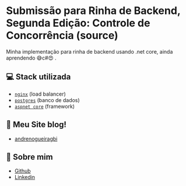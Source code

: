 # Submissão para Rinha de Backend, Segunda Edição: Controle de Concorrência (source)

Minha implementação para rinha de backend usando .net core, ainda aprendendo 😅c#😍 .

## 💻 Stack utilizada
- [`nginx`](https://www.nginx.com/) (load balancer)
- [`postgres`](https://www.postgresql.org/) (banco de dados)
- [`aspnet core`](https://learn.microsoft.com/pt-br/aspnet/core/?view=aspnetcore-8.0) (framework)


## 📰 Meu Site blog!
- [andrenogueiragbi](https://tiandre.com.br/)

## 📰 Sobre mim
- [Github](https://github.com/andrenogueiragbi)
- [Linkedin](https://www.linkedin.com/in/andr%C3%A9-pereira-nogueira/)



